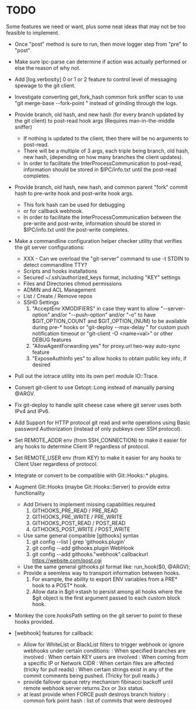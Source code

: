 TODO
====

Some features we need or want, plus some neat ideas that may not be too feasible to implement.

 - Once "post" method is sure to run, then move logger step from "pre" to "post".

 - Make sure ipc-parse can determine if action was actually performed or else the reason of why not.

 - Add [log.verbosity] 0 or 1 or 2 feature to control level of messaging spewage to the git client.

 - Investigate converting get_fork_hash common fork sniffer scan to use "git merge-base --fork-point <ref> <commit>" instead of grinding through the logs.

 - Provide branch, old hash, and new hash (for every branch updated by the git client) to post-read hook args (Requires man-in-the-middle sniffer)
   * If nothing is updated to the client, then there will be no arguments to post-read.
   * There will be a multiple of 3 args, each triple being branch, old hash, new hash, (depending on how many branches the client updates).
   * In order to facilitate the InterProcessCommunication to post-read, information should be stored in $IPC/info.txt until the post-read completes.

 - Provide branch, old hash, new hash, and common parent "fork" commit hash to pre-write hook and post-write hook args.
   * This fork hash can be used for debugging
   * or for callback webhook.
   * In order to facilitate the InterProcessCommunication between the pre-write and post-write, information should be stored in $IPC/info.txt until the post-write completes.

 - Make a commandline configuration helper checker utility that verifies the git server configurations:
   * XXX - Can we overload the "git-server" command to use -t STDIN to detect commandline TTY?
   * Scripts and hooks installations
   * Secured ~/.ssh/authorized_keys format, including "KEY" settings
   * Files and Directories chmod permissions
   * ADMIN and ACL Management
   * List / Create / Remove repos
   * SSHD Settings
     1. "AcceptEnv XMODIFIERS" in case they want
          to allow "--server-option" and/or "--push-option" and/or "-o" to have
          $GIT_OPTION_COUNT and $GIT_OPTION_{NUM} to be available during pre-* hooks
          or "git-deploy --max-delay <seconds>" for custom push notification timeout
          or "git-client -O <name=val>"
          or other DEBUG features
     2. "AllowAgentForwarding yes" for proxy.url two-way auto-sync feature
     3. "ExposeAuthInfo yes" to allow hooks to obtain public key info, if desired

 - Pull out the iotrace utility into its own perl module IO::Trace.

 - Convert git-client to use Getopt::Long instead of manually parsing @ARGV.

 - Fix git-deploy to handle split cheese case where git server uses both IPv4 and IPv6.

 - Add Support for HTTP protocol git read and write operations using Basic password Authorization (instead of only pubkeys over SSH protocol).

 - Set REMOTE_ADDR env (from SSH_CONNECTION) to make it easier for any hooks to determine Client IP regardless of protocol.

 - Set REMOTE_USER env (from KEY) to make it easier for any hooks to Client User regardless of protocol.

 - Integrate or convert to be compatible with Git::Hooks::* plugins.

 - Augment Git::Hooks (maybe Git::Hooks::Server) to provide extra functionality
   * Add Drivers to implement missing capabilities required
     1. GITHOOKS_PRE_READ    / PRE_READ
     2. GITHOOKS_PRE_WRITE   / PRE_WRITE
     3. GITHOOKS_POST_READ   / POST_READ
     4. GITHOOKS_POST_WRITE  / POST_WRITE
   * Use same general compatible [githooks] syntax
     1. git config --list | grep 'githooks\.plugin'
     2. git config --add githooks.plugin WebHook
     3. git config --add githooks."webhook".callbackurl https://website.com/post.cgi
   * Use the same general githooks.pl format like: run_hook($0, @ARGV);
   * Provide a seemless way to transport information between hooks.
     1. For example, the ability to export ENV variables from a PRE* hook to a POST* hook.
     2. Allow data in $git->stash to persist among all hooks where the $git object is the first argument passed to each custom block hook.

 - Monkey the core.hooksPath setting on the git server to point to these hooks provided.

 - [webhook] features for callback:
   * Allow for WhiteList or BlackList filters to trigger webhook or ignore webhooks under certain conditions:
     : When specified branches are involved
     : When certain KEY users are involved
     : When coming from a specific IP or Network CIDR
     : When certain files are affected (tricky for pull reads)
     : When certain strings exist in any of the commit comments being pushed. (Tricky for pull reads.)
   * provide failover queue retry mechanism fibinacci backoff until remote webhook server returns 2xx or 3xx status.
   * at least provide when FORCE push destroys branch history
     : common fork point hash
     : list of commits that were destroyed
